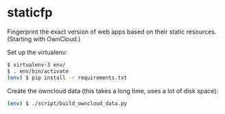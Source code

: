 # staticfp

Fingerprint the exact version of web apps based on their static resources. (Starting with OwnCloud.)

Set up the virtualenv:

```sh
$ virtualenv-3 env/
$ . env/bin/activate
(env) $ pip install -r requirements.txt
```

Create the owncloud data (this takes a long time, uses a lot of disk space):

```sh
(env) $ ./script/build_owncloud_data.py
```
